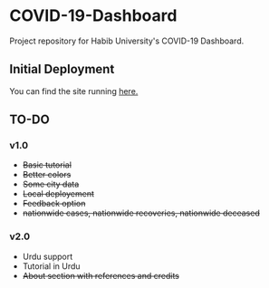 # COVID-19-Dashboard
Project repository for Habib University's COVID-19 Dashboard.

## Initial Deployment
You can find the site running <a href="http://doodhjalebi.github.io" target="_blank">here.</a>

## TO-DO
### v1.0
- ~~Basic tutorial~~
- ~~Better colors~~
- ~~Some city data~~
- ~~Local deployement~~
- ~~Feedback option~~
- ~~nationwide cases, nationwide recoveries, nationwide deceased~~

### v2.0
- Urdu support
- Tutorial in Urdu
- ~~About section with references and credits~~
